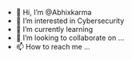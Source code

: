 - 👋 Hi, I’m @Abhixkarma
- 👀 I’m interested in Cybersecurity
- 🌱 I’m currently learning 
- 💞️ I’m looking to collaborate on ...
- 📫 How to reach me ...

<!---
Abhixkarma/Abhixkarma is a ✨ special ✨ repository because its `README.md` (this file) appears on your GitHub profile.
You can click the Preview link to take a look at your changes.
--->
